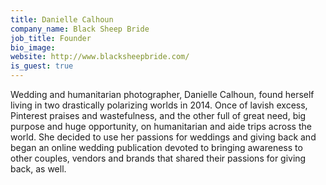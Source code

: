 ```yaml
---
title: Danielle Calhoun
company_name: Black Sheep Bride
job_title: Founder
bio_image: 
website: http://www.blacksheepbride.com/
is_guest: true
---
```


Wedding and humanitarian photographer, Danielle Calhoun, found herself living in two drastically polarizing worlds in 2014. Once of lavish excess, Pinterest praises and wastefulness, and the other full of great need, big purpose and huge opportunity, on humanitarian and aide trips across the world. She decided to use her passions for weddings and giving back and began an online wedding publication devoted to bringing awareness to other couples, vendors and brands that shared their passions for giving back, as well.
